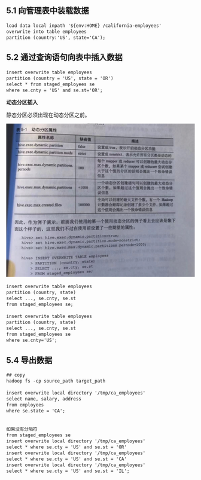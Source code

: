 ## 5.1 向管理表中装载数据

```
load data local inpath '${env:HOME} /california-employees'
overwrite into table employees
partition (country:'US', state='CA');
```



## 5.2 通过查询语句向表中插入数据

```
insert overwrite table employees
partition (country = 'US', state = 'OR')
select * from staged_employees se
where se.cnty = 'US' and se.st='OR';
```



**动态分区插入**

静态分区必须出现在动态分区之前。

![Screen Shot 2021-04-01 at 8.42.12 PM](https://raw.githubusercontent.com/DataDevLPY/TyporaPicStore/main/Picture202111220100921.png?token=AWS37JKXKSVJD4GQGBNGBJ3BTJ5U6)

```
insert overwrite table employees
partition (country, state)
select ..., se.cnty, se.st
from staged_employees se;

insert overwrite table employees
partition (country, state)
select ..., se.cnty, se.st
from staged_employees se
where se.cnty='US';
```



## 5.4 导出数据

``` 
## copy
hadoop fs -cp source_path target_path

insert overwrite local directory '/tmp/ca_employees'
select name, salary, address
from employees
where se.state = 'CA';


如果没有分隔符
from staged_employees se
insert overwrite local directory '/tmp/ca_employees'
select * where se.cty = 'US' and se.st = 'OR'
insert overwrite local directory '/tmp/ca_employees'
select * where se.cty = 'US' and se.st = 'CA'
insert overwrite local directory '/tmp/ca_employees'
select * where se.cty = 'US' and se.st = 'IL';
```

